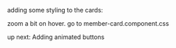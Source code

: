 adding some styling to the cards:

zoom a bit on hover.
go to member-card.component.css

up next: Adding animated buttons


